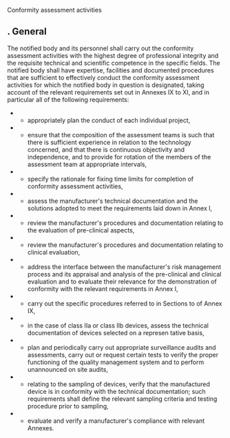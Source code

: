 Conformity assessment activities
## .   General
The  notified  body  and  its  personnel  shall  carry  out  the  conformity  assessment  activities  with  the  highest  degree of professional integrity and the requisite technical and scientific competence in the specific fields.
The  notified  body  shall  have  expertise,  facilities  and  documented  procedures  that  are  sufficient  to  effectively conduct  the  conformity  assessment  activities  for  which  the  notified  body  in  question  is  designated,  taking account  of  the  relevant  requirements  set  out  in  Annexes  IX  to  XI,  and  in  particular  all  of  the  following requirements:
- -  appropriately plan the conduct of each individual project,
- -  ensure  that  the  composition  of  the  assessment  teams  is  such  that  there  is  sufficient  experience  in  relation  to the  technology  concerned,  and  that  there  is  continuous  objectivity  and  independence,  and  to  provide  for rotation of  the members of the assessment team at appropriate intervals,
- -  specify the rationale for fixing time limits for completion of conformity assessment activities,
- -  assess  the  manufacturer's  technical  documentation  and  the  solutions  adopted  to  meet  the  requirements  laid down in Annex I,
- -  review the manufacturer's procedures and documentation relating to the evaluation of pre-clinical aspects,
- -  review the manufacturer's procedures and documentation relating to clinical evaluation,
- -  address  the  interface  between  the  manufacturer's  risk  management  process  and  its  appraisal  and  analysis  of the  pre-clinical  and  clinical  evaluation  and  to  evaluate  their  relevance  for  the  demonstration  of  conformity with the relevant requirements in Annex I,
- -  carry out the specific procedures referred to in Sections  to  of Annex IX,
- - in the case of class IIa or class IIb devices, assess the technical documentation of devices selected on a represen­ tative basis,
- -  plan  and  periodically  carry  out  appropriate  surveillance  audits  and  assessments,  carry  out  or  request  certain tests  to verify  the  proper  functioning  of  the quality  management  system  and to perform unannounced on site audits,
- -  relating  to  the  sampling  of  devices,  verify  that  the  manufactured  device  is  in  conformity  with  the  technical documentation;  such  requirements  shall  define  the  relevant  sampling  criteria  and  testing  procedure  prior  to sampling,
- -  evaluate and verify a manufacturer's compliance with relevant Annexes.
